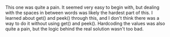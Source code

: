This one was quite a pain. It seemed very easy to begin with, but dealing with the spaces in between words was likely the hardest part of this. I learned about get() and peek() through this, and I don't think there was a way to do it without using get() and peek(). Hardcoding the values was also quite a pain, but the logic behind the real solution wasn't too bad.

